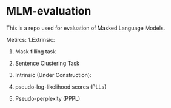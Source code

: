 # MLM-evaluation

This is a repo used for evaluation of Masked Language Models.

Metircs:
 1.Extrinsic:
 
   1. Mask filling task
   2. Sentence Clustering Task
   
 2. Intrinsic (Under Construction):
 
   1. pseudo-log-likelihood scores (PLLs)
   2. Pseudo-perplexity (PPPL)

